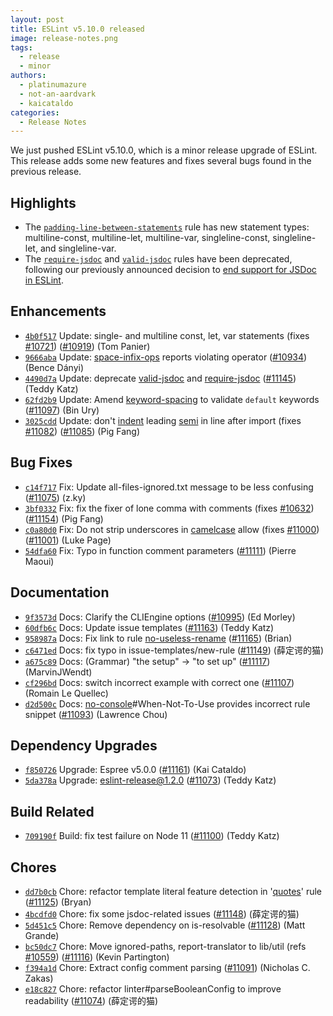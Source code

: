 ```yaml
---
layout: post
title: ESLint v5.10.0 released
image: release-notes.png
tags:
  - release
  - minor
authors:
  - platinumazure
  - not-an-aardvark
  - kaicataldo
categories:
  - Release Notes
---
```


We just pushed ESLint v5.10.0, which is a minor release upgrade of ESLint. This release adds some new features and fixes several bugs found in the previous release.

## Highlights

* The [`padding-line-between-statements`](/docs/rules/padding-line-between-statements) rule has new statement types: multiline-const, multiline-let, multiline-var, singleline-const, singleline-let, and singleline-var.
* The [`require-jsdoc`](/docs/rules/require-jsdoc) and [`valid-jsdoc`](/docs/rules/valid-jsdoc) rules have been deprecated, following our previously announced decision to [end support for JSDoc in ESLint](https://eslint.org/blog/2018/11/jsdoc-end-of-life).

## Enhancements

* [`4b0f517`](https://github.com/eslint/eslint/commit/4b0f517cd317e5f1b99a1e8a0392332bd8a2e231) Update: single- and multiline const, let, var statements (fixes [#10721](https://github.com/eslint/eslint/issues/10721)) ([#10919](https://github.com/eslint/eslint/issues/10919)) (Tom Panier)
* [`9666aba`](https://github.com/eslint/eslint/commit/9666abaf46c841fba7b5d4e53c6998cd25b9bc33) Update: [space-infix-ops](/docs/rules/space-infix-ops) reports violating operator ([#10934](https://github.com/eslint/eslint/issues/10934)) (Bence Dányi)
* [`4490d7a`](https://github.com/eslint/eslint/commit/4490d7af529d4ecc18b6874f1d838869656da58a) Update: deprecate [valid-jsdoc](/docs/rules/valid-jsdoc) and [require-jsdoc](/docs/rules/require-jsdoc) ([#11145](https://github.com/eslint/eslint/issues/11145)) (Teddy Katz)
* [`62fd2b9`](https://github.com/eslint/eslint/commit/62fd2b93448966331db3eb2dfbe4e1273eb032b2) Update: Amend [keyword-spacing](/docs/rules/keyword-spacing) to validate `default` keywords ([#11097](https://github.com/eslint/eslint/issues/11097)) (Bin Ury)
* [`3025cdd`](https://github.com/eslint/eslint/commit/3025cddf0a2ea8461ce05575098a5714fcf6278d) Update: don't [indent](/docs/rules/indent) leading [semi](/docs/rules/semi) in line after import (fixes [#11082](https://github.com/eslint/eslint/issues/11082)) ([#11085](https://github.com/eslint/eslint/issues/11085)) (Pig Fang)

## Bug Fixes

* [`c14f717`](https://github.com/eslint/eslint/commit/c14f717f4c32860766185da47f64f8eb0c2d2998) Fix: Update all-files-ignored.txt message to be less confusing ([#11075](https://github.com/eslint/eslint/issues/11075)) (z.ky)
* [`3bf0332`](https://github.com/eslint/eslint/commit/3bf0332508b921cb660c2e8a1ab7ddf46a2013b6) Fix: fix the fixer of lone comma with comments (fixes [#10632](https://github.com/eslint/eslint/issues/10632)) ([#11154](https://github.com/eslint/eslint/issues/11154)) (Pig Fang)
* [`c0a80d0`](https://github.com/eslint/eslint/commit/c0a80d0ca3c80ca27694fc8aedcf84b72bfd9465) Fix: Do not strip underscores in [camelcase](/docs/rules/camelcase) allow (fixes [#11000](https://github.com/eslint/eslint/issues/11000)) ([#11001](https://github.com/eslint/eslint/issues/11001)) (Luke Page)
* [`54dfa60`](https://github.com/eslint/eslint/commit/54dfa602f62e6d183d57d60d5fdd417a263f479e) Fix: Typo in function comment parameters ([#11111](https://github.com/eslint/eslint/issues/11111)) (Pierre Maoui)

## Documentation

* [`9f3573d`](https://github.com/eslint/eslint/commit/9f3573dda3dc35bc220e945686cc835eaad0ac2c) Docs: Clarify the CLIEngine options ([#10995](https://github.com/eslint/eslint/issues/10995)) (Ed Morley)
* [`60dfb6c`](https://github.com/eslint/eslint/commit/60dfb6c623dfe829e5350dabe507e7850c1beacf) Docs: Update issue templates ([#11163](https://github.com/eslint/eslint/issues/11163)) (Teddy Katz)
* [`958987a`](https://github.com/eslint/eslint/commit/958987aa6f5630faa051d8f822f0200faff41924) Docs: Fix link to rule [no-useless-rename](/docs/rules/no-useless-rename) ([#11165](https://github.com/eslint/eslint/issues/11165)) (Brian)
* [`c6471ed`](https://github.com/eslint/eslint/commit/c6471ed6feb3e71e239379a7042deb9b8ab3cf39) Docs: fix typo in issue-templates/new-rule ([#11149](https://github.com/eslint/eslint/issues/11149)) (薛定谔的猫)
* [`a675c89`](https://github.com/eslint/eslint/commit/a675c89573836adaf108a932696b061946abf1e6) Docs: (Grammar) "the setup" -> "to set up" ([#11117](https://github.com/eslint/eslint/issues/11117)) (MarvinJWendt)
* [`cf296bd`](https://github.com/eslint/eslint/commit/cf296bdabf0dbbfbae491419e38aee4ecd63ec71) Docs: switch incorrect example with correct one ([#11107](https://github.com/eslint/eslint/issues/11107)) (Romain Le Quellec)
* [`d2d500c`](https://github.com/eslint/eslint/commit/d2d500ca5dff307189b9d4161a5e7b8282557dd6) Docs: [no-console](/docs/rules/no-console)#When-Not-To-Use provides incorrect rule snippet ([#11093](https://github.com/eslint/eslint/issues/11093)) (Lawrence Chou)

## Dependency Upgrades

* [`f850726`](https://github.com/eslint/eslint/commit/f8507260c2091d18488fde20e466639d1a7f913c) Upgrade: Espree v5.0.0 ([#11161](https://github.com/eslint/eslint/issues/11161)) (Kai Cataldo)
* [`5da378a`](https://github.com/eslint/eslint/commit/5da378ac922d732ca1765f08edee0face1b1b924) Upgrade: eslint-release@1.2.0 ([#11073](https://github.com/eslint/eslint/issues/11073)) (Teddy Katz)

## Build Related

* [`709190f`](https://github.com/eslint/eslint/commit/709190f8c5d7559b1e0915e25af60b50a94ba1c7) Build: fix test failure on Node 11 ([#11100](https://github.com/eslint/eslint/issues/11100)) (Teddy Katz)

## Chores


* [`dd7b0cb`](https://github.com/eslint/eslint/commit/dd7b0cb019d94964930d30fec36f7b22ef072822) Chore: refactor template literal feature detection in '[quotes](/docs/rules/quotes)' rule ([#11125](https://github.com/eslint/eslint/issues/11125)) (Bryan)
* [`4bcdfd0`](https://github.com/eslint/eslint/commit/4bcdfd07d514fd7a6b8672d33703d0b6c606f214) Chore: fix some jsdoc-related issues ([#11148](https://github.com/eslint/eslint/issues/11148)) (薛定谔的猫)
* [`5d451c5`](https://github.com/eslint/eslint/commit/5d451c510c15abc41b5bb14b4955a7db96aeb100) Chore: Remove dependency on is-resolvable ([#11128](https://github.com/eslint/eslint/issues/11128)) (Matt Grande)
* [`bc50dc7`](https://github.com/eslint/eslint/commit/bc50dc7737496712463220e662946eb516e36ae1) Chore: Move ignored-paths, report-translator to lib/util (refs [#10559](https://github.com/eslint/eslint/issues/10559)) ([#11116](https://github.com/eslint/eslint/issues/11116)) (Kevin Partington)
* [`f394a1d`](https://github.com/eslint/eslint/commit/f394a1dfc5eb4874f899b7bc19685896893af7b8) Chore: Extract config comment parsing ([#11091](https://github.com/eslint/eslint/issues/11091)) (Nicholas C. Zakas)
* [`e18c827`](https://github.com/eslint/eslint/commit/e18c827cc12cb1c52e5d0aa993f572cb56238704) Chore: refactor linter#parseBooleanConfig to improve readability ([#11074](https://github.com/eslint/eslint/issues/11074)) (薛定谔的猫)
